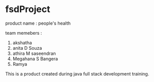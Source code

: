 # fsdProject

product name : people's health

team memebers :

1. akshatha
2. anita D Souza
3. athira M saseendran
4. Megahana S Bangera
5. Ramya 

This is a product created during java full stack development training.
